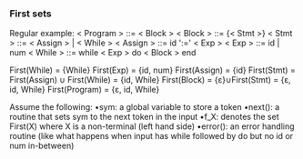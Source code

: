 ### First sets
Regular example:
< Program > ::= < Block >
< Block > ::= {< Stmt >}
< Stmt > ::= < Assign > | < While >
< Assign > ::= id ':=' < Exp >
< Exp > ::= id | num
< While > ::= while < Exp > do < Block > end

First(While) = {While}
First(Exp) = {id, num}
First(Assign) = {id}
First(Stmt) = First(Assign) ∪ First(While) = {id, While}
First(Block) = {ε}∪First(Stmt) = {ε, id, While}
First(Program) = {ε, id, While}

Assume the following:
•sym: a global variable to store a token
•next(): a routine that sets sym to the next token in the input
•f_X: denotes the set First(X) where X is a non-terminal (left hand side)
•error(): an error handling routine (like what happens when input has while followed by do but no id or num in-between)